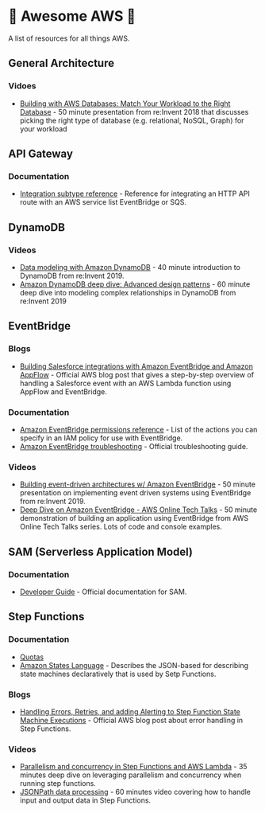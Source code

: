 # :rocket: Awesome AWS :rocket:

A list of resources for all things AWS.

## General Architecture

### Vidoes

* [Building with AWS Databases: Match Your Workload to the Right Database](https://www.youtube.com/watch?v=hwnNbLXN4vA) - 50 minute presentation from re:Invent 2018 that discusses picking the right type of database (e.g. relational, NoSQL, Graph) for your workload 

## API Gateway

### Documentation

* [Integration subtype reference](https://docs.aws.amazon.com/apigateway/latest/developerguide/http-api-develop-integrations-aws-services-reference.html) - Reference for integrating an HTTP API route with an AWS service list EventBridge or SQS.

## DynamoDB

### Videos

* [Data modeling with Amazon DynamoDB](https://www.youtube.com/watch?v=DIQVJqiSUkE) - 40 minute introduction to DynamoDB from re:Invent 2019.
* [Amazon DynamoDB deep dive: Advanced design patterns](https://www.youtube.com/watch?v=6yqfmXiZTlM) - 60 minute deep dive into modeling complex relationships in DynamoDB from re:Invent 2019

## EventBridge

### Blogs

* [Building Salesforce integrations with Amazon EventBridge and Amazon AppFlow](https://aws.amazon.com/blogs/compute/building-salesforce-integrations-with-amazon-eventbridge/) - Official AWS blog post that gives a step-by-step overview of handling a Salesforce event with an AWS Lambda function using AppFlow and EventBridge.

### Documentation

* [Amazon EventBridge permissions reference](https://docs.aws.amazon.com/eventbridge/latest/userguide/eb-permissions-reference.html) - List of the actions you can specify in an IAM policy for use with EventBridge.
* [Amazon EventBridge troubleshooting](https://docs.aws.amazon.com/eventbridge/latest/userguide/eb-troubleshooting.html) - Official troubleshooting guide.

### Videos

* [Building event-driven architectures w/ Amazon EventBridge](https://www.youtube.com/watch?v=Hih-bF8qYgU) - 50 minute presentation on implementing event driven systems using EventBridge from re:Invent 2019.
* [Deep Dive on Amazon EventBridge - AWS Online Tech Talks](https://www.youtube.com/watch?v=28B4L1fnnGM) - 50 minute demonstration of building an application using EventBridge from AWS Online Tech Talks series. Lots of code and console examples.

## SAM (Serverless Application Model)

### Documentation

* [Developer Guide](https://docs.aws.amazon.com/serverless-application-model/latest/developerguide/what-is-sam.html) - Official documentation for SAM.

## Step Functions

### Documentation

* [Quotas](https://docs.aws.amazon.com/step-functions/latest/dg/limits-overview.html)
* [Amazon States Language](https://states-language.net/spec.html) - Describes the JSON-based for describing state machines declaratively that is used by Setp Functions.

### Blogs

* [Handling Errors, Retries, and adding Alerting to Step Function State Machine Executions](https://aws.amazon.com/blogs/developer/handling-errors-retries-and-adding-alerting-to-step-function-state-machine-executions/) - Official AWS blog post about error handling in Step Functions.

### Videos

* [Parallelism and concurrency in Step Functions and AWS Lambda](https://www.youtube.com/watch?v=At5mw8T2riY) - 35 minutes deep dive on leveraging parallelism and concurrency when running step functions.
* [JSONPath data processing](https://www.youtube.com/watch?v=QpZ6IdKvOdw) - 60 minutes video covering how to handle input and output data in Step Functions.
